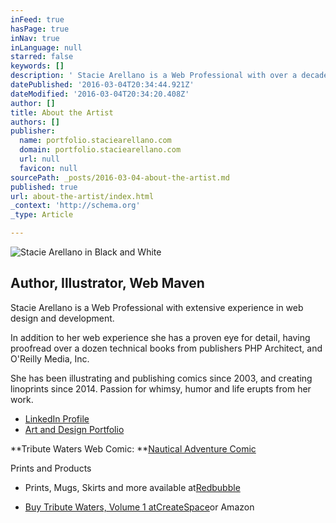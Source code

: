 ```yaml
---
inFeed: true
hasPage: true
inNav: true
inLanguage: null
starred: false
keywords: []
description: ' Stacie Arellano is a Web Professional with over a decade of experience in web design and development.   In addition to her web experience she has a pro'
datePublished: '2016-03-04T20:34:44.921Z'
dateModified: '2016-03-04T20:34:20.408Z'
author: []
title: About the Artist
authors: []
publisher:
  name: portfolio.staciearellano.com
  domain: portfolio.staciearellano.com
  url: null
  favicon: null
sourcePath: _posts/2016-03-04-about-the-artist.md
published: true
url: about-the-artist/index.html
_context: 'http://schema.org'
_type: Article

---
```

![Stacie Arellano in  Black and White](https://the-grid-user-content.s3-us-west-2.amazonaws.com/7b266579-fbfe-43b4-ad91-4f635c6be35a.jpg)

## Author, Illustrator, Web Maven

Stacie Arellano is a Web Professional with extensive experience in web design and development.

In addition to her web experience she has a proven eye for detail, having proofread over a dozen technical books from publishers PHP Architect, and O'Reilly Media, Inc.

She has been illustrating and publishing comics since 2003, and creating linoprints since 2014\. Passion for whimsy, humor and life erupts from her work.

* [LinkedIn Profile][0]
* [Art and Design Portfolio][1]

**Tribute Waters Web Comic: **[Nautical Adventure Comic][2]

Prints and Products

* Prints, Mugs, Skirts and more available at[Redbubble][3]

* [Buy Tribute Waters, Volume 1 atCreateSpace][4]or Amazon

[0]: https://www.linkedin.com/in/staciearellano
[1]: http://portfolio.staciearellano.com/
[2]: http://www.tributewaters.com/
[3]: http://www.redbubble.com/people/dreamling
[4]: https://www.createspace.com/4959420